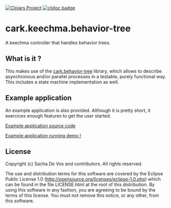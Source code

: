 [![Clojars Project](https://img.shields.io/clojars/v/cark/cark.keechma.behavior-tree.svg)](https://clojars.org/cark/cark.keechma.behavior-tree) [![cljdoc badge](https://cljdoc.org/badge/cark/cark.keechma.behavior-tree)](https://cljdoc.org/d/cark/cark.keechma.behavior-tree/CURRENT)
# cark.keechma.behavior-tree
A keechma controller that handles behavior trees.

## What is it ? 
This makes use of the [cark.behavior-tree](https://github.com/cark/cark.behavior-tree) library, which allows to describe asynchronous and/or parallel processes in a testable, purely functional way. This includes a state machine implementation as well.

## Example application
An example application is also provided. Although it is pretty short, it exercices enough features to get the user started.

[Example application source code](https://github.com/cark/cark.keechma.behavior-tree/tree/master/src/example/cark/keechma/behavior_tree/example)

[Example application running demo !](https://cark.github.io/cark.keechma.behavior-tree/)

## License
Copyright (c) Sacha De Vos and contributors. All rights reserved.

The use and distribution terms for this software are covered by the Eclipse Public License 1.0 (http://opensource.org/licenses/eclipse-1.0.php) which can be found in the file LICENSE.html at the root of this distribution. By using this software in any fashion, you are agreeing to be bound by the terms of this license. You must not remove this notice, or any other, from this software.
